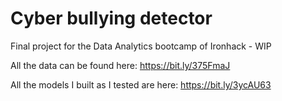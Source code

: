 # Cyber bullying detector

Final project for the Data Analytics bootcamp of Ironhack - WIP

All the data can be found here: https://bit.ly/375FmaJ

All the models I built as I tested are here: https://bit.ly/3ycAU63
